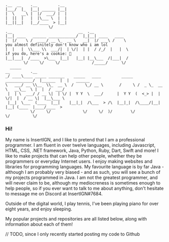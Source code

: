 ```
.__  __    .__         .__                            
|___/  |_  |__| ______ |__|                           
|  \   __\ |  |/  ___/ |  |                           
|  ||  |   |  |\___ \  |  |                           
|__||__|   |__/____  > |__|                           
                   \/                                 
.__                             __  .__               
|__| ____   ______ ____________/  |_|__| ____   ____  
|  |/    \ /  ____/ __ \_  __ \   __|  |/ ___\ /    \                        you almost definitely don't know who i am lol
|  |   |  \\___ \\  ___/|  | \/|  | |  / /_/  |   |  \                       if you do, here's a cookie: 🍪
|__|___|  /____  >\___  |__|   |__| |__\___  /|___|  /
        \/     \/     \/              /_____/      \/ 
  _____                                                                 __         .__          
_/ ____\____ _____ _______    _____   ____         _____   ____________/  |______  |  |   ______
\   ___/ __ \\__  \\_  __ \  /     \_/ __ \       /     \ /  _ \_  __ \   __\__  \ |  |  /  ___/
 |  | \  ___/ / __ \|  | \/ |  Y Y  \  ___/      |  Y Y  (  <_> |  | \/|  |  / __ \|  |__\___ \ 
 |__|  \___  (____  |__|    |__|_|  /\___  > /\  |__|_|  /\____/|__|   |__| (____  |____/____  >
           \/     \/              \/     \/  )/        \/                        \/          \/
```
### Hi!
My name is InsertIGN, and I like to pretend that I am a professional programmer. I am fluent in over twelve languages, including Javascript, HTML, CSS, .NET framework, Java, Python, Ruby, Dart, Swift and more! I like to make projects that can help other people, whether they be programmers or everyday Internet users. I enjoy making websites and libraries for programming languages. My favourite language is by far Java - although I am probably very biased - and as such, you will see a bunch of my projects programmed in Java. I am not the greatest programmer, and will never claim to be, although my mediocreness is sometimes enough to help people, so if you ever want to talk to me about anything, don't hesitate to message me on Discord at InsertIGN#7684.

Outside of the digital world, I play tennis, I've been playing piano for over eight years, and enjoy sleeping.

My popular projects and repositories are all listed below, along with information about each of them!

// TODO, since I only recently started posting my code to Github
